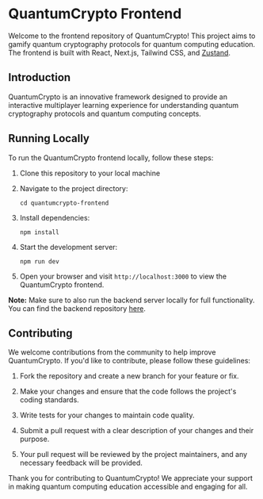 # QuantumCrypto Frontend

Welcome to the frontend repository of QuantumCrypto! This project aims to
gamify quantum cryptography protocols for quantum computing education. The
frontend is built with React, Next.js, Tailwind CSS,
and [Zustand](https://github.com/pmndrs/zustand).

## Introduction

QuantumCrypto is an innovative framework designed to provide an interactive
multiplayer learning experience for understanding quantum cryptography
protocols and quantum computing concepts.

## Running Locally

To run the QuantumCrypto frontend locally, follow these steps:

1. Clone this repository to your local machine

2. Navigate to the project directory:
   ```
   cd quantumcrypto-frontend
   ```

3. Install dependencies:
   ```
   npm install
   ```

4. Start the development server:
   ```
   npm run dev
   ```

5. Open your browser and visit `http://localhost:3000` to view the
   QuantumCrypto frontend.

**Note:** Make sure to also run the backend server locally for full
functionality. You can find the backend
repository [here](https://github.com/algolab-quantique/quantumcrypto-backend).

## Contributing

We welcome contributions from the community to help improve QuantumCrypto. If
you'd like to contribute, please follow these guidelines:

1. Fork the repository and create a new branch for your feature or fix.

2. Make your changes and ensure that the code follows the project's coding
   standards.

3. Write tests for your changes to maintain code quality.

4. Submit a pull request with a clear description of your changes and their
   purpose.

5. Your pull request will be reviewed by the project maintainers, and any
   necessary feedback will be provided.

Thank you for contributing to QuantumCrypto! We appreciate your support in
making quantum computing education accessible and engaging for all.